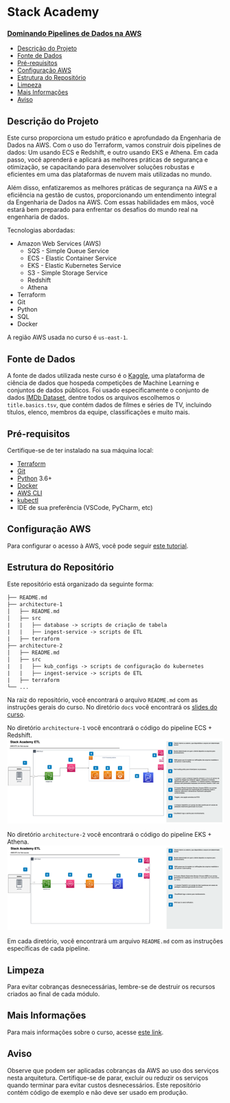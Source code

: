 # Stack Academy

### [Dominando Pipelines de Dados na AWS](#dominando-pipelines-de-dados-na-aws)
- [Descrição do Projeto](#descrição-do-projeto)
- [Fonte de Dados](#fonte-de-dados)
- [Pré-requisitos](#pré-requisitos)
- [Configuração AWS](#configuração-aws)
- [Estrutura do Repositório](#estrutura-do-repositório)
- [Limpeza](#limpeza)
- [Mais Informações](#mais-informações)
- [Aviso](#aviso)


## Descrição do Projeto <a name="descrição-do-projeto"></a>
Este curso proporciona um estudo prático e aprofundado da Engenharia de Dados na AWS.
Com o uso do Terraform, vamos construir dois pipelines de dados: Um usando ECS e Redshift, e outro usando EKS e Athena.
Em cada passo, você aprenderá e aplicará as melhores práticas de segurança e otimização, se capacitando para desenvolver soluções robustas e eficientes em uma das plataformas de nuvem mais utilizadas no mundo.

Além disso, enfatizaremos as melhores práticas de segurança na AWS e a eficiência na gestão de custos, proporcionando um entendimento integral da Engenharia de Dados na AWS. Com essas habilidades em mãos, você estará bem preparado para enfrentar os desafios do mundo real na engenharia de dados.


Tecnologias abordadas:

- Amazon Web Services (AWS)
	- SQS - Simple Queue Service
	- ECS - Elastic Container Service
	- EKS - Elastic Kubernetes Service
	- S3 - Simple Storage Service
	- Redshift
	- Athena
- Terraform
- Git
- Python
- SQL
- Docker

A região AWS usada no curso é `us-east-1`.

## Fonte de Dados

A fonte de dados utilizada neste curso é o [Kaggle](https://www.kaggle.com/), uma plataforma de ciência de dados que hospeda competições de Machine Learning e conjuntos de dados públicos.
Foi usado especificamente o conjunto de dados [IMDb Dataset](https://www.kaggle.com/datasets/ashirwadsangwan/imdb-dataset?select=title.basics.tsv), dentre todos os arquivos escolhemos o `title.basics.tsv`, que contém dados de filmes e séries de TV, incluindo títulos, elenco, membros da equipe, classificações e muito mais.


## Pré-requisitos

Certifique-se de ter instalado na sua máquina local:
- [Terraform](https://learn.hashicorp.com/tutorials/terraform/install-cli)
- [Git](https://git-scm.com/book/en/v2/Getting-Started-Installing-Git)
- [Python](https://www.python.org/downloads/) 3.6+
- [Docker](https://docs.docker.com/get-docker/)
- [AWS CLI](https://docs.aws.amazon.com/cli/latest/userguide/install-cliv2.html)
- [kubectl](https://kubernetes.io/docs/tasks/tools/install-kubectl/)
- IDE de sua preferência (VSCode, PyCharm, etc)

## Configuração AWS

Para configurar o acesso à AWS, você pode seguir [este tutorial](https://docs.aws.amazon.com/cli/latest/userguide/cli-configure-quickstart.html).

## Estrutura do Repositório

Este repositório está organizado da seguinte forma:

```
├── README.md
├── architecture-1
│   ├── README.md
│   ├── src
|   |   ├── database -> scripts de criação de tabela
|   |   ├── ingest-service -> scripts de ETL
|   ├── terraform
├── architecture-2
│   ├── README.md
│   ├── src
|   |   ├── kub_configs -> scripts de configuração do kubernetes
|   |   ├── ingest-service -> scripts de ETL
|   ├── terraform
└── ...
```
Na raiz do repositório, você encontrará o arquivo `README.md` com as instruções gerais do curso.
No diretório `docs` você encontrará os [slides do curso](docs/Stack.pptx.pdf).


No diretório `architecture-1` você encontrará o código do pipeline ECS + Redshift.
![architecture-1](docs/images/architecture-1.png)

No diretório `architecture-2` você encontrará o código do pipeline EKS + Athena.
![architecture-2](docs/images/architecture-2.png)

Em cada diretório, você encontrará um arquivo `README.md` com as instruções específicas de cada pipeline.

## Limpeza

Para evitar cobranças desnecessárias, lembre-se de destruir os recursos criados ao final de cada módulo.

## Mais Informações

Para mais informações sobre o curso, acesse [este link](https://stackacademy.com.br/curso/dominando-pipelines-de-dados-na-aws).

## Aviso

Observe que podem ser aplicadas cobranças da AWS ao uso dos serviços nesta arquitetura. Certifique-se de parar, excluir ou reduzir os serviços quando terminar para evitar custos desnecessários.
Este repositório contém código de exemplo e não deve ser usado em produção.